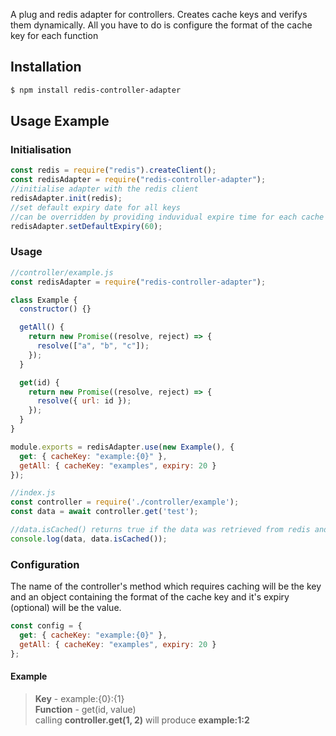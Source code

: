 A plug and redis adapter for controllers. Creates cache keys and verifys them dynamically. All you have to do is configure the format of the cache key for each function

## Installation

```bash
$ npm install redis-controller-adapter
```

## Usage Example

### Initialisation

```js
const redis = require("redis").createClient();
const redisAdapter = require("redis-controller-adapter");
//initialise adapter with the redis client
redisAdapter.init(redis);
//set default expiry date for all keys
//can be overridden by providing induvidual expire time for each cache key in config
redisAdapter.setDefaultExpiry(60);
```

### Usage

```js
//controller/example.js
const redisAdapter = require("redis-controller-adapter");

class Example {
  constructor() {}

  getAll() {
    return new Promise((resolve, reject) => {
      resolve(["a", "b", "c"]);
    });
  }

  get(id) {
    return new Promise((resolve, reject) => {
      resolve({ url: id });
    });
  }
}

module.exports = redisAdapter.use(new Example(), {
  get: { cacheKey: "example:{0}" },
  getAll: { cacheKey: "examples", expiry: 20 }
});
```
```js
//index.js
const controller = require('./controller/example');
const data = await controller.get('test');

//data.isCached() returns true if the data was retrieved from redis and false if retrieved from the controller
console.log(data, data.isCached());
```

### Configuration

The name of the controller's method which requires caching will be the key and an object containing the format of the cache key and it's expiry (optional) will be the value.

```js
const config = {
  get: { cacheKey: "example:{0}" },
  getAll: { cacheKey: "examples", expiry: 20 }
};
```

#### Example

>**Key** - example:{0}:{1}    
>**Function** - get(id, value)                
>calling **controller.get(1, 2)** will produce **example:1:2**